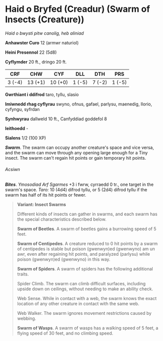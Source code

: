 # Haid o Bryfed (Creadur) (Swarm of Insects (Creature))

*Haid o bwysti pitw canolig, heb aliniad*

**Anhawster Curo** 12 (armwr naturiol)

**Heini Presennol** 22 (5d8)

**Cyflymder** 20 ft., dringo 20 ft.

| CRF    | CHW     | CYF     | DLL    | DTH    | PRS    |
|--------|---------|---------|--------|--------|--------|
| 3 (-4) | 13 (+1) | 10 (+0) | 1 (-5) | 7 (-2) | 1 (-5) |

**Gwrthiant i ddifrod** taro, tyllu, slasio

**Imiwnedd rhag cyflyrau** swyno, ofnus, gafael, parlysu, maenedig, llorio, cyfyngu, syfrdan

**Synhwyrau** dallweld 10 ft., Canfyddiad goddefol 8

**Ieithoedd** -

**Sialens** 1/2 (100 XP)

***Swarm***. The swarm can occupy another creature's space and vice versa, and the swarm can move through any opening large enough for a Tiny insect. The swarm can't regain hit points or gain temporary hit points.

###### Acsiwn

***Bites***. *Ymosodiad Arf Sgarmes* +3 i fwrw, cyrraedd 0 tr., one target in the swarm's space. *Taro:* 10 (4d4) difrod tyllu, or 5 (2d4) difrod tyllu if the swarm has half of its hit points or fewer.

>**Variant: Insect Swarms**
>
>Different kinds of insects can gather in swarms, and each swarm has the special characteristics described below.
>
>**Swarm of Beetles**. A swarm of beetles gains a burrowing speed of 5 feet.
>
>**Swarm of Centipedes**. A creature reduced to 0 hit points by a swarm of centipedes is stable but poison (gwenwyn)ed (gwenwyno) am un awr, even after regaining hit points, and paralyzed (parlysu) while poison (gwenwyn)ed (gwenwyno) in this way.
>
>**Swarm of Spiders**. A swarm of spiders has the following additional traits.
>
>Spider Climb. The swarm can climb difficult surfaces, including upside down on ceilings, without needing to make an ability check.
>
>Web Sense. While in contact with a web, the swarm knows the exact location of any other creature in contact with the same web.
>
>Web Walker. The swarm ignores movement restrictions caused by webbing.
>
>**Swarm of Wasps**. A swarm of wasps has a walking speed of 5 feet, a flying speed of 30 feet, and no climbing speed.